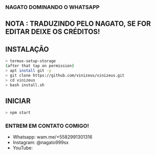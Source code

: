 ### NAGATO DOMINANDO O WHATSAPP

## NOTA : TRADUZINDO PELO NAGATO, SE FOR EDITAR DEIXE OS CRÉDITOS!


## INSTALAÇÃO


```bash
> termux-setup-storage
(after that tap on permission)
> apt install git -y
> git clone https://github.com/vinizeus/vinizeus.git
> cd vinizeus
> bash install.sh
```

## INICIAR

```bash
> npm start
```


### ENTREM EM CONTATO COMIGO!

- Whatsapp: wam.me/+5582991301316
- Instagram: @nagato999sx
- YouTube:
